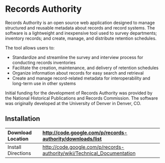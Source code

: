 # Records Authority #

Records Authority is an open source web application designed to manage structured and reusable metadata about records and record systems. The software is a lightweight and inexpensive tool used to survey departments; inventory records; and create, manage, and distribute retention schedules.

The tool allows users to:
  * Standardize and streamline the survey and interview process for conducting records inventories
  * Facilitate the creation, maintenance, and delivery of retention schedules
  * Organize information about records for easy search and retrieval
  * Create and manage record-related metadata for interoperability and long-term use in other systems

Initial funding for the development of Records Authority was provided by the National Historical Publications and Records Commission. The software was originally developed at the University of Denver in Denver, CO.


## Installation ##

|Download Location|http://code.google.com/p/records-authority/downloads/list|
|:----------------|:--------------------------------------------------------|
|Install Directions|http://code.google.com/p/records-authority/wiki/Technical_Documentation|